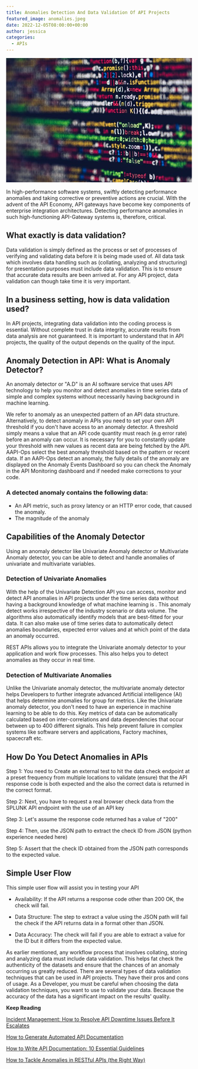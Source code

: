 ```yaml
---
title: Anomalies Detection And Data Validation Of API Projects
featured_image: anomalies.jpeg
date: 2022-12-05T08:00:00+00:00
author: jessica
categories:
  - APIs
--- 
```


![Anomalies](anomalies.jpeg)

In high-performance software systems, swiftly detecting performance anomalies and taking corrective or preventive actions are crucial. With the advent of the API Economy, API gateways have become key components of enterprise integration architectures. Detecting performance anomalies in such high-functioning API-Gateway systems is, therefore, critical.

## What exactly is data validation?

Data validation is simply defined as the process or set of processes of verifying and validating data before it is being made used of. All data task which involves data handling such as (collating, analyzing and structuring) for presentation purposes must include data validation. This is to ensure that accurate data results are been arrived at.  For any API project, data validation can though take time it is very important.

## In a business setting, how is data validation used?

In API projects, integrating data validation into the coding process is essential. Without complete trust in data integrity, accurate results from data analysis are not guaranteed. It is important to understand that in API projects, the quality of the output depends on the quality of the input.

## Anomaly Detection in API: What is Anomaly Detector?

An anomaly detector or  "A.D" is an AI software service that uses API technology to help you monitor and detect anomalies in time series data of simple and complex systems without necessarily having background in machine learning.

We refer to anomaly as an unexpected pattern of an API data structure. Alternatively, to detect anomaly in APIs you need to set your own API threshold if you don't have access to an anomaly detector. A threshold simply means a value that an API code quantity must reach (e.g error rate) before an anomaly can occur. It is necessary for you to constantly update your threshold with new values as recent data are being fetched by the API.  AAPI-Ops select the best anomaly threshold based on the pattern or recent data. If an AAPI-Ops detect an anomaly, the fully details of the anomaly are displayed on the Anomaly Events Dashboard so you can check the Anomaly in the API Monitoring dashboard and if needed make corrections to your code.

### A detected anomaly contains the following data:

- An API metric, such as proxy latency or an HTTP error code, that caused the anomaly.
- The magnitude of the anomaly
  
## Capabilities of the Anomaly Detector

Using an anomaly detector like Univariate Anomaly detector or Multivariate Anomaly detector, you can be able to detect and handle anomalies of univariate and multivariate variables.

### Detection of Univariate Anomalies

With the help of the Univariate Detection API you can access, monitor and detect API anomalies in API projects under the time series data without having a background knowledge of what machine learning is . This anomaly detect works irrespective of the industry scenario or data volume. The algorithms also automatically identify models that are best-fitted for your data. It can also make use of time series data to automatically detect anomalies boundaries, expected error values and at which point of the data an anomaly occurred. 

REST APIs allows you to integrate the Univariate anomaly detector to your application and work flow processes. This also helps you to detect anomalies as they occur in real time. 

### Detection of Multivariate Anomalies

Unlike the Univariate anomaly detector, the multivariate anomaly detector helps Developers to further integrate advanced Artificial intelligence (AI) that helps determine anomalies for group for metrics. Like the Univariate anomaly detector, you don't need to have an experience in machine learning to be able to do this. Key metrics of data can be automatically calculated based on inter-correlations and data dependencies that occur between up to 400 different signals. This help prevent failure in complex systems like software servers and applications, Factory machines, spacecraft etc.

## How Do You Detect Anomalies in APIs

Step 1: You need to Create an external test to hit the data check endpoint at a preset frequency from multiple locations to validate (ensure) that the API response code is both expected and the also the correct data is returned in the correct format.

Step 2: Next, you have to request a real browser check data from the SPLUNK API endpoint with the use of an API key

Step 3: Let's assume the response code returned has a value of "200"

Step 4: Then, use the JSON path to extract the check ID from JSON (python experience needed here)

Step 5: Assert that the check ID obtained from the JSON path corresponds to the expected value.

## Simple User Flow
This simple user flow will assist you in testing your API

- Availability: If the API returns a response code other than 200 OK, the check will fail. 

- Data Structure: The step to extract a value using the JSON path will fail the check if the API returns data in a format other than JSON. 

- Data Accuracy: The check will fail if you are able to extract a value for the ID but it differs from the expected value. 

As earlier mentioned, any workflow process that involves collating, storing and analyzing data must include data validation. This helps fat check the authenticity of the datasets and ensure that the chances of an anomaly occurring us greatly reduced. There are several types of data validation techniques that can be used in API projects. They have their pros and cons of usage. As a Developer, you must be careful when choosing the data validation techniques, you want to use to validate your data. Because the accuracy of the data has a significant impact on the results' quality.

**Keep Reading**

[Incident Management: How to Resolve API Downtime Issues Before It Escalates](https://apitoolkit.io/blog/api-downtime/)

[How to Generate Automated API Documentation](https://apitoolkit.io/blog/how-to-generate-automated-api-documentation/)

[How to Write API Documentation: 10 Essential Guidelines](https://apitoolkit.io/blog/how-to-write-api-docs/)

[How to Tackle Anomalies in RESTful APIs (the Right Way)](https://apitoolkit.io/blog/anomalies-in-restful-apis/)
